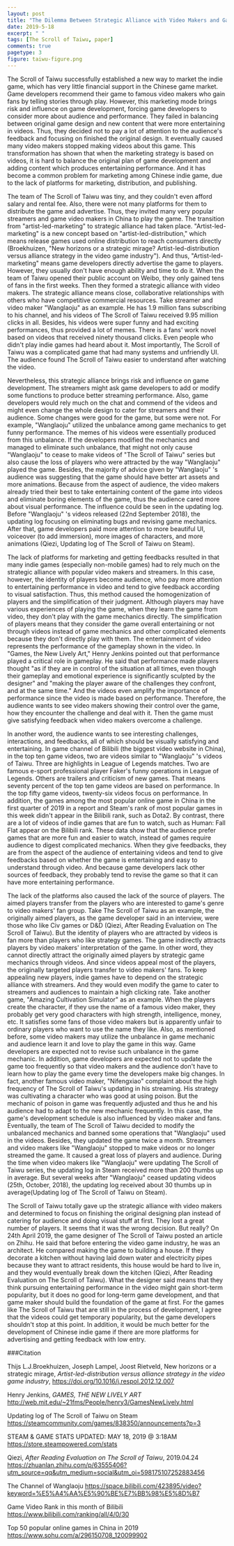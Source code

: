 ```yaml
---
layout: post
title: "The Dilemma Between Strategic Alliance with Video Makers and Game Development for The Scroll of Taiwu"
date: 2019-5-18
excerpt: " "
tags: [The Scroll of Taiwu, paper]
comments: true
pagetype: 3
figure: taiwu-figure.png
---
```


The Scroll of Taiwu successfully established a new way to market the indie game, which has very little financial support in the Chinese game market. Game developers recommend their game to famous video makers who gain fans by telling stories through play. However, this marketing mode brings risk and influence on game development, forcing game developers to consider more about audience and performance. They failed in balancing between original game design and new content that were more entertaining in videos. Thus, they decided not to pay a lot of attention to the audience's feedback and focusing on finished the original design. It eventually caused many video makers stopped making videos about this game. This transformation has shown that when the marketing strategy is based on videos, it is hard to balance the original plan of game development and adding content which produces entertaining performance. And it has become a common problem for marketing among Chinese indie game, due to the lack of platforms for marketing, distribution, and publishing.

The team of The Scroll of Taiwu was tiny, and they couldn't even afford salary and rental fee. Also, there were not many platforms for them to distribute the game and advertise. Thus, they invited many very popular streamers and game video makers in China to play the game. The transition from "artist-led-marketing" to strategic alliance had taken place. "Artist-led-marketing" is a new concept based on "artist-led-distribution," which means release games used online distribution to reach consumers directly (Broekhuizen, "New horizons or a strategic mirage? Artist-led-distribution versus alliance strategy in the video game industry"). And thus, "Artist-led-marketing" means game developers directly advertise the game to players. However, they usually don't have enough ability and time to do it. When the team of Taiwu opened their public account on Weibo, they only gained tens of fans in the first weeks. Then they formed a strategic alliance with video makers. The strategic alliance means close, collaborative relationships with others who have competitive commercial resources. Take streamer and video maker "Wanglaoju" as an example. He has 1.9 million fans subscribing to his channel, and his videos of The Scroll of Taiwu received 9.95 million clicks in all. Besides, his videos were super funny and had exciting performances, thus provided a lot of memes. There is a fans' work novel based on videos that received ninety thousand clicks. Even people who didn't play indie games had heard about it. Most importantly, The Scroll of Taiwu was a complicated game that had many systems and unfriendly UI. The audience found The Scroll of Taiwu easier to understand after watching the video. 

Nevertheless, this strategic alliance brings risk and influence on game development. The streamers might ask game developers to add or modify some functions to produce better streaming performance. Also, game developers would rely much on the chat and commend of the videos and might even change the whole design to cater for streamers and their audience. Some changes were good for the game, but some were not. For example, "Wanglaoju" utilized the unbalance among game mechanics to get funny performance. The memes of his videos were essentially produced from this unbalance. If the developers modified the mechanics and managed to eliminate such unbalance, that might not only cause "Wanglaoju" to cease to make videos of "The Scroll of Taiwu" series but also cause the loss of players who were attracted by the way "Wanglaoju" played the game. Besides, the majority of advice given by "Wanglaoju"  's audience was suggesting that the game should have better art assets and more animations. Because from the aspect of audience, the video makers already tried their best to take entertaining content of the game into videos and eliminate boring elements of the game, thus the audience cared more about visual performance. The influence could be seen in the updating log. Before "Wanglaoju"  's videos released (22nd September 2018), the updating log focusing on eliminating bugs and revising game mechanics. After that, game developers paid more attention to more beautiful UI, voiceover (to add immersion), more images of characters, and more animations (Qiezi, Updating log of The Scroll of Taiwu on Steam). 

The lack of platforms for marketing and getting feedbacks resulted in that many indie games (especially non-mobile games) had to rely much on the strategic alliance with popular video makers and streamers. In this case, however, the identity of players become audience, who pay more attention to entertaining performance in video and tend to give feedback according to visual satisfaction. Thus, this method caused the homogenization of players and the simplification of their judgment. Although players may have various experiences of playing the game, when they learn the game from video, they don't play with the game mechanics directly. The simplification of players means that they consider the game overall entertaining or not through videos instead of game mechanics and other complicated elements because they don't directly play with them. The entertainment of video represents the performance of the gameplay shown in the video. In "Games, the New Lively Art," Henry Jenkins pointed out that performance played a critical role in gameplay. He said that performance made players thought "as if they are in control of the situation at all times, even though their gameplay and emotional experience is significantly sculpted by the designer" and "making the player aware of the challenges they confront, and at the same time." And the videos even amplify the importance of performance since the video is made based on performance. Therefore, the audience wants to see video makers showing their control over the game, how they encounter the challenge and deal with it. Then the game must give satisfying feedback when video makers overcome a challenge.

In another word, the audience wants to see interesting challenges, interactions, and feedbacks, all of which should be visually satisfying and entertaining. In game channel of Bilibili (the biggest video website in China), in the top ten game videos, two are videos similar to "Wanglaoju"  's videos of Taiwu. Three are highlights in League of Legends matches. Two are famous e-sport professional player Faker's funny operations in League of Legends. Others are trailers and criticism of new games. That means seventy percent of the top ten game videos are based on performance. In the top fifty game videos, twenty-six videos focus on performance. In addition, the games among the most popular online game in China in the first quarter of 2019 in a report and Steam's rank of most popular games in this week didn't appear in the Bilibili rank, such as Dota2. By contrast, there are a lot of videos of indie games that are fun to watch, such as Human: Fall Flat appear on the Bilibili rank. These data show that the audience prefer games that are more fun and easier to watch, instead of games require audience to digest complicated mechanics. When they give feedbacks, they are from the aspect of the audience of entertaining videos and tend to give feedbacks based on whether the game is entertaining and easy to understand through video. And because game developers lack other sources of feedback, they probably tend to revise the game so that it can have more entertaining performance.

The lack of the platforms also caused the lack of the source of players. The aimed players transfer from the players who are interested to game's genre to video makers' fan group. Take The Scroll of Taiwu as an example, the originally aimed players, as the game developer said in an interview, were those who like Civ games or D&D (Qiezi, After Reading Evaluation on The Scroll of Taiwu). But the identity of players who are attracted by videos is fan more than players who like strategy games. The game indirectly attracts players by video makers' interpretation of the game. In other word, they cannot directly attract the originally aimed players by strategic game mechanics through videos. And since videos appeal most of the players, the originally targeted players transfer to video makers' fans. To keep appealing new players, indie games have to depend on the strategic alliance with streamers. And they would even modify the game to cater to streamers and audiences to maintain a high clicking rate. Take another game, "Amazing Cultivation Simulator" as an example. When the players create the character, if they use the name of a famous video maker, they probably get very good characters with high strength, intelligence, money, etc. It satisfies some fans of those video makers but is apparently unfair to ordinary players who want to use the name they like. Also, as mentioned before, some video makers may utilize the unbalance in game mechanic and audience learn it and love to play the game in this way. Game developers are expected not to revise such unbalance in the game mechanic. In addition, game developers are expected not to update the game too frequently so that video makers and the audience don't have to learn how to play the game every time the developers make big changes. In fact, another famous video maker, "Nifengxiao" complaint about the high frequency of The Scroll of Taiwu's updating in his streaming. His strategy was cultivating a character who was good at using poison. But the mechanic of poison in game was frequently adjusted and thus he and his audience had to adapt to the new mechanic frequently. In this case, the game's development schedule is also influenced by video maker and fans. Eventually, the team of The Scroll of Taiwu decided to modify the unbalanced mechanics and banned some operations that "Wanglaoju" used in the videos. Besides, they updated the game twice a month. Streamers and video makers like "Wanglaoju" stopped to make videos or no longer streamed the game. It caused a great loss of players and audience. During the time when video makers like "Wanglaoju" were updating The Scroll of Taiwu series, the updating log in Steam received more than 200 thumbs up in average. But several weeks after "Wanglaoju" ceased updating videos (25th, October, 2018), the updating log received about 30 thumbs up in average(Updating log of The Scroll of Taiwu on Steam). 

The Scroll of Taiwu totally gave up the strategic alliance with video makers and determined to focus on finishing the original designing plan instead of catering for audience and doing visual stuff at first. They lost a great number of players. It seems that it was the wrong decision. But really? On 24th April 2019, the game designer of The Scroll of Taiwu posted an article on Zhihu. He said that before entering the video game industry, he was an architect. He compared making the game to building a house. If they decorate a kitchen without having laid down water and electricity pipes because they want to attract residents, this house would be hard to live in, and they would eventually break down the kitchen (Qiezi, After Reading Evaluation on The Scroll of Taiwu). What the designer said means that they think pursuing entertaining performance in the video might gain short-term popularity, but it does no good for long-term game development, and that game maker should build the foundation of the game at first. For the games like The Scroll of Taiwu that are still in the process of development, I agree that the videos could get temporary popularity, but the game developers shouldn't stop at this point. In addition, it would be much better for the development of Chinese indie game if there are more platforms for advertising and getting feedback with low entry.

###Citation

Thijs L.J.Broekhuizen, Joseph Lampel, Joost Rietveld, New horizons or a strategic mirage, <i>Artist-led-distribution versus alliance strategy in the video game industry</i>, https://doi.org/10.1016/j.respol.2012.12.007

Henry Jenkins, 
<i>GAMES, THE NEW LIVELY ART</i>
http://web.mit.edu/~21fms/People/henry3/GamesNewLively.html

Updating log of The Scroll of Taiwu on Steam
https://steamcommunity.com/games/838350/announcements?p=3

STEAM & GAME STATS UPDATED: MAY 18, 2019 @ 3:18AM
https://store.steampowered.com/stats

Qiezi, <i>After Reading Evaluation on The Scroll of Taiwu</i>, 2019.04.24
https://zhuanlan.zhihu.com/p/63555406?utm_source=qq&utm_medium=social&utm_oi=598175107252883456

The Channel of Wanglaoju
https://space.bilibili.com/423895/video?keyword=%E5%A4%AA%E5%90%BE%E7%BB%98%E5%8D%B7

Game Video Rank in this month of Bilibili
https://www.bilibili.com/ranking/all/4/0/30

Top 50 popular online games in China in 2019
https://www.sohu.com/a/296150708_120099902
